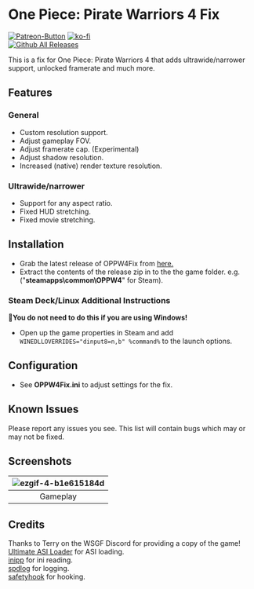 # One Piece: Pirate Warriors 4 Fix
[![Patreon-Button](https://github.com/user-attachments/assets/9cb844b7-5c8a-41d6-8b3d-80a349e2d261)](https://www.patreon.com/Wintermance) [![ko-fi](https://ko-fi.com/img/githubbutton_sm.svg)](https://ko-fi.com/W7W01UAI9) <br />
[![Github All Releases](https://img.shields.io/github/downloads/Lyall/OPPW4Fix/total.svg)](https://github.com/Lyall/OPPW4Fix/releases)

This is a fix for One Piece: Pirate Warriors 4 that adds ultrawide/narrower support, unlocked framerate and much more.

## Features

### General
- Custom resolution support.
- Adjust gameplay FOV.
- Adjust framerate cap. (Experimental)
- Adjust shadow resolution.
- Increased (native) render texture resolution.

### Ultrawide/narrower
- Support for any aspect ratio.
- Fixed HUD stretching.
- Fixed movie stretching.

## Installation
- Grab the latest release of OPPW4Fix from [here.](https://github.com/Lyall/OPPW4Fix/releases)
- Extract the contents of the release zip in to the the game folder. e.g. ("**steamapps\common\OPPW4**" for Steam).

### Steam Deck/Linux Additional Instructions
🚩**You do not need to do this if you are using Windows!**
- Open up the game properties in Steam and add `WINEDLLOVERRIDES="dinput8=n,b" %command%` to the launch options.

## Configuration
- See **OPPW4Fix.ini** to adjust settings for the fix.

## Known Issues
Please report any issues you see.
This list will contain bugs which may or may not be fixed.


## Screenshots
| ![ezgif-4-b1e615184d](https://github.com/user-attachments/assets/c67edc29-8c9f-4254-a378-db2062074c5b) |
|:--:|
| Gameplay |

## Credits
Thanks to Terry on the WSGF Discord for providing a copy of the game! <br/>
[Ultimate ASI Loader](https://github.com/ThirteenAG/Ultimate-ASI-Loader) for ASI loading. <br />
[inipp](https://github.com/mcmtroffaes/inipp) for ini reading. <br />
[spdlog](https://github.com/gabime/spdlog) for logging. <br />
[safetyhook](https://github.com/cursey/safetyhook) for hooking.
